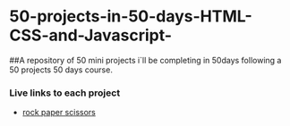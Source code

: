 # 50-projects-in-50-days-HTML-CSS-and-Javascript-
##A repository of 50 mini projects i`ll be completing in 50days following a 50 projects 50 days course.
### Live links to each project
- [rock paper scissors](https://rock-paper-scissors.enduranceanine.repl.co/)

